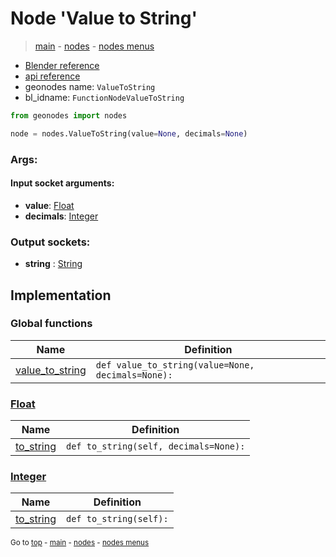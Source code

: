 # Node 'Value to String'

> [main](../structure.md) - [nodes](nodes.md) - [nodes menus](nodes_menus.md)

- [Blender reference](https://docs.blender.org/manual/en/latest/modeling/geometry_nodes/text/value_to_string.html)
- [api reference](https://docs.blender.org/api/current/bpy.types.FunctionNodeValueToString.html)
- geonodes name: `ValueToString`
- bl_idname: `FunctionNodeValueToString`

```python
from geonodes import nodes

node = nodes.ValueToString(value=None, decimals=None)
```

### Args:

#### Input socket arguments:

- **value**: [Float](Float.md)
- **decimals**: [Integer](Integer.md)

### Output sockets:

- **string** : [String](String.md)

## Implementation

### Global functions

| Name | Definition |
|------|------------|
 | [value_to_string](A.md#value_to_string) | `def value_to_string(value=None, decimals=None):` |

### [Float](Float.md)

| Name | Definition |
|------|------------|
 | [to_string](Float.md#to_string) | `def to_string(self, decimals=None):` |

### [Integer](Integer.md)

| Name | Definition |
|------|------------|
 | [to_string](Integer.md#to_string) | `def to_string(self):` |

<sub>Go to [top](#node-Value-to-String) - [main](../structure.md) - [nodes](nodes.md) - [nodes menus](nodes_menus.md)</sub>

